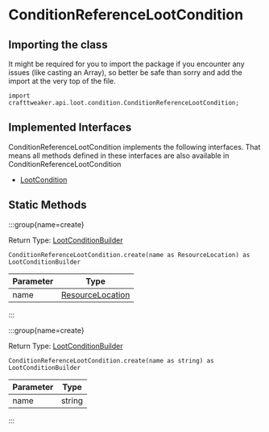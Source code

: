 # ConditionReferenceLootCondition

## Importing the class

It might be required for you to import the package if you encounter any issues (like casting an Array), so better be safe than sorry and add the import at the very top of the file.
```zenscript
import crafttweaker.api.loot.condition.ConditionReferenceLootCondition;
```


## Implemented Interfaces
ConditionReferenceLootCondition implements the following interfaces. That means all methods defined in these interfaces are also available in ConditionReferenceLootCondition

- [LootCondition](/vanilla/api/loot/condition/LootCondition)

## Static Methods

:::group{name=create}

Return Type: [LootConditionBuilder](/vanilla/api/loot/condition/builder/LootConditionBuilder)

```zenscript
ConditionReferenceLootCondition.create(name as ResourceLocation) as LootConditionBuilder
```

| Parameter |                            Type                            |
|-----------|------------------------------------------------------------|
| name      | [ResourceLocation](/vanilla/api/resource/ResourceLocation) |


:::

:::group{name=create}

Return Type: [LootConditionBuilder](/vanilla/api/loot/condition/builder/LootConditionBuilder)

```zenscript
ConditionReferenceLootCondition.create(name as string) as LootConditionBuilder
```

| Parameter |  Type  |
|-----------|--------|
| name      | string |


:::

